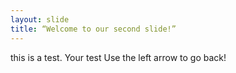 ```yaml
---
layout: slide
title: “Welcome to our second slide!”
---
```

this is a test.
Your test
Use the left arrow to go back!
